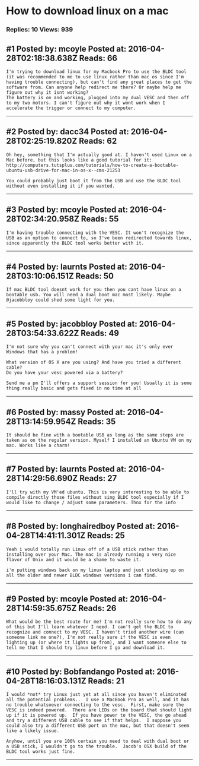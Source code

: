 # How to download linux on a mac

### Replies: 10 Views: 939

## \#1 Posted by: mcoyle Posted at: 2016-04-28T02:18:38.638Z Reads: 66

```
I'm trying to download linux for my Macbook Pro to use the BLDC tool (it was recommended to me to use linux rather than mac os since I'm having trouble connecting), but can't find any great places to get the software from. Can anyone help redirect me there? Or maybe help me figure out why it isnt working?
The battery is on and working, plugged into my dual VESC and then off to my two motors. I can't figure out why it wont work when I accelerate the trigger or connect to my computer.
```

---
## \#2 Posted by: dacc34 Posted at: 2016-04-28T02:25:19.820Z Reads: 62

```
Oh hey, something that I'm actually good at. I haven't used Linux on a Mac before, but this looks like a good tutorial for it: http://computers.tutsplus.com/tutorials/how-to-create-a-bootable-ubuntu-usb-drive-for-mac-in-os-x--cms-21253

You could probably just boot it from the USB and use the BLDC tool without even installing it if you wanted.
```

---
## \#3 Posted by: mcoyle Posted at: 2016-04-28T02:34:20.958Z Reads: 55

```
I'm having trouble connecting with the VESC. It won't recognize the USB as an option to connect to, so I've been redirected towards linux, since apparently the BLDC tool works better with it.
```

---
## \#4 Posted by: laurnts Posted at: 2016-04-28T03:10:06.151Z Reads: 50

```
If mac BLDC tool doesnt work for you then you cant have linux on a bootable usb. You will need a dual boot mac most likely. Maybe @jacobbloy could shed some light for you.
```

---
## \#5 Posted by: jacobbloy Posted at: 2016-04-28T03:54:33.622Z Reads: 49

```
I'm not sure why you can't connect with your mac it's only ever Windows that has a problem!

What version of OS X are you using? And have you tried a different cable?
Do you have your vesc powered via a battery?

Send me a pm I'll offers a support session for you! Usually it is some thing really basic and gets fixed in no time at all
```

---
## \#6 Posted by: massy Posted at: 2016-04-28T13:14:59.954Z Reads: 35

```
It should be fine with a bootable USB as long as the same steps are taken as on the regular version. Myself I installed an Ubuntu VM on my mac. Works like a charm!
```

---
## \#7 Posted by: laurnts Posted at: 2016-04-28T14:29:56.690Z Reads: 27

```
I'll try with my VM'ed ubuntu. This is very interesting to be able to compile directly those files without sing BLDC tool especially if I would like to change / adjust some parameters. Thnx for the info
```

---
## \#8 Posted by: longhairedboy Posted at: 2016-04-28T14:41:11.301Z Reads: 25

```
Yeah i would totally run Linux off of a USB stick rather than installing over your Mac. The mac is already running a very nice flavor of Unix and it would be a shame to waste it. 

i'm putting windows back on my linux laptop and just stocking up on all the older and newer BLDC windows versions i can find.
```

---
## \#9 Posted by: mcoyle Posted at: 2016-04-28T14:59:35.675Z Reads: 26

```
What would be the best route for me? I'm not really sure how to do any of this but I'll learn whatever I need. I can't get the BLDC to recognize and connect to my VESC. I haven't tried another wire (can someone link me one?), I'm not really sure if the VESC is even lighting up (or where it lights up from), and I want someone else to tell me that I should try linux before I go and download it.
```

---
## \#10 Posted by: Bobfandango Posted at: 2016-04-28T18:16:03.131Z Reads: 21

```
I would *not* try Linux just yet at all since you haven't eliminated all the potential problems..  I use a MacBook Pro as well, and it has no trouble whatsoever connecting to the vesc.  First, make sure the VESC is indeed powered.  There are LEDs on the board that should light up if it is powered up.  If you have power to the VESC, the go ahead and try a different USB cable to see if that helps.  I suppose you could also try a different USB port on the mac, but that doesn't seem like a likely issue.

Anyhow, until you are 100% certain you need to deal with dual boot or a USB stick, I wouldn't go to the trouble.  Jacob's OSX build of the BLDC tool works just fine.
```

---
